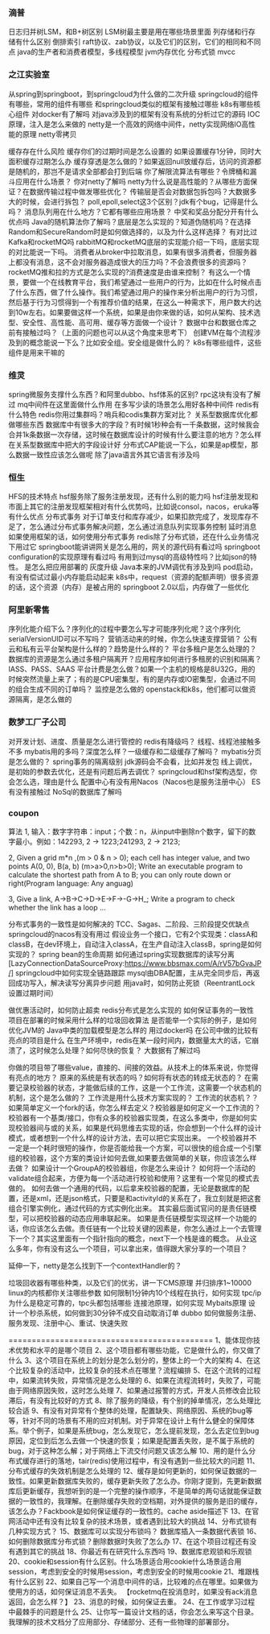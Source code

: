### 滴普
日志归并树LSM，和B+树区别
LSM树最主要是用在哪些场景里面
列存储和行存储有什么区别
倒排索引
raft协议、zab协议，以及它们的区别，它们的相同和不同点
java的生产者和消费者模型，多线程模型
jvm内存优化
分布式锁
mvcc

### 之江实验室
从spring到springboot，到springcloud为什么做的二次升级
springcloud的组件有哪些，常用的组件有哪些
和springcloud类似的框架有接触过哪些
k8s有哪些核心组件
对docker有了解吗
对java涉及到的框架有没有系统的分析过它的源码
IOC原理，注入是怎么来做的
netty是一个高效的网络中间件，netty实现网络IO高性能的原理
netty零拷贝


缓存存在什么风险
缓存你们的过期时间是怎么设置的
如果设置缓存1分钟，同时大面积缓存过期怎么办
缓存穿透是怎么做的？如果返回null放缓存后，访问的资源都是随机的，那岂不是请求全部都会打到后端
你了解限流算法有哪些？令牌桶和漏斗应用在什么场景？
你对netty了解吗
netty为什么说是高性能的？从哪些方面保证？在数据传输过程中做发哪些优化？
传输层是否会对数据包拆包吗？大数据多大的时候，会进行拆包？
poll,epoll,select这3个区别？jdk有个bug，记得是什么吗？
消息队列用在什么地方？它都有哪些应用场景？
中奖和奖品分配分开有什么优点吗
Java的随机算法你了解吗？底层是怎么实现的？知道伪随机吗？在选择Random和SecureRandom时是如何做选择的，以及为什么这样选择？
有对比过Kafka和rocketMQ吗
rabbitMQ和rocketMQ底层的实现能介绍一下吗，底层实现的对比能说一下吗。
消费者从broker中拉取消息，如果有很多消费者，但服务器上都没有消息，这不会对服务器造成很大的压力吗？不会浪费很多的资源吗？
rocketMQ推和拉的方式是怎么实现的?消费速度是由谁来控制？
有这么一个情景，要做一个在线教育平台，我们希望通过一些用户的行为，比如在什么时候点击了什么东西，做了什么操作。我们希望通过用户的操作来分析出用户的行为习惯，然后基于行为习惯得到一个有推荐价值的结果，在这么一种需求下，用户数大约达到10w左右。如果要做这样一个系统，如果是由你来做的话，如何从架构、技术选型、安全性、高性能、高可用、缓存等方面做一个设计？
数据中台和数据仓库之前有接触过吗？（上面的问题也可以从这个角度来思考下）
创建VM在每个流程涉及到的概念能说一下么？比如安全组。安全组是做什么的？
k8s有哪些组件，这些组件是用来干嘛的



### 维灵
spring微服务支撑什么东西？和阿里dubbo、hsf体系的区别?
rpc这块有没有了解过
mq中间件在这里面做什么作用
在多写少读的场景怎么用好各种中间件
redis有什么特色
redis你用过集群吗？哨兵和codis集群方案对比？
关系型数据库优化都做哪些东西
数据库中有很多大的字段？有时候1秒种会有一千条数据，这时候我会合并1k条数据一次存储，这时候在数据库设计的时候有什么要注意的地方？怎么样在关系型数据库中把大的字段设计好
分布式CAP能说一下么，如果是ap模型，那么数据一致性应该怎么做呢
除了java语言外其它语言有涉及吗



### 恒生
HFS的技术特点
hsf服务除了服务注册发现，还有什么别的能力吗
hsf注册发现和市面上其它的注册发现框架相对有什么优势吗，比如说consol，nacos，eruka等有什么优点
分布式事务
对于订单支付和库存减少，如果扣款完成了，发现库存不足了，怎么通过分布式事务解决问题，怎么通过消息队列实现事务控制
延时消息
如果使用框架的话，如何使用分布式事务
redis除了分布式锁，还在什么业务情况下用过它
springboot能讲讲网关是怎么用的，网关的源代码有看过吗
springboot configuration的实现原理有看过吗
有用到过mysql的高级特性吗？比如json的特性。
是怎么把应用部署的
灰度升级
Java本来的JVM调优有涉及到吗
pod启动，有没有偿试过最小内存能启动起来
k8s中，request（资源的配额声明）很多资源的话，这个资源（内存）是被占用的
springboot 2.0以后，内存做了一些优化


### 阿里新零售
序列化能介绍下么？序列化的过程中要怎么写才可能序列化呢？这个序列化serialVersionUID可以不写吗？
营销活动来的时候，你怎么快速支撑营销？
公有云和私有云平台架构是什么样的？趋势是什么样的？
平台多租户是怎么处理的？数据库的资源是怎么通过多租户隔离开？应用程序如何进行多租房的识别和隔离？
IASS、PASS、SAAS
平台计费是怎么做？如果一个主机的规格是8U32G，用的时候突然流量上来了；有的是CPU密集型，有的是内存或IO密集型，会通过不同的组合生成不同的订单吗？
监控是怎么做的
openstack和k8s，他们都可以做资源隔离，是怎么做的

### 数梦工厂子公司
对开发计划、进度、质量是怎么进行管控的
redis有降级吗？
线程、线程池接触多不多
mybatis用的多吗？深度怎么样？一级缓存和二级缓存了解吗？
mybatis分页是怎么做的？
spring事务的隔离级别
jdk源码会不会看，比如并发包
线上调优，是初始的参数去优化，还是有问题后再去调优？
springcloud和hsf架构选型，你会怎么选，理由是什么
配置中心有没有用Nacos（Nacos也是服务注册中心）
ES有没有接触过
NoSql的数据库了解吗


### coupon
算法
1, 输入：数字字符串：input；个数：n，从input中删除n个数字，留下的数字最小。例如：142293, 2 -> 1223;241293, 2 -> 2123;

2, Given a grid m*n ,(m > 0 & n > 0); each cell has integer value, and two points A(0, 0), B(a, b) (m>a>0,n>b>0); Write an executable program to calculate the shortest path from A to B; you can only route down or right(Program language: Any anguag) 

3, Give a link, A->B->C->D->E->F->-G->H_; Write a program to check whether the link has a loop ...

分布式事务的一致性是如何解决的
TCC、Sagas、二阶段、三阶段提交优缺点
springcloud的nacos有没有用过
假设业务一个接口，它有2个实现类：classA和classB，在dev环境上，自动注入classA，在生产自动注入classB，spring是如何实现的？
spring bean的生命周期
如何通过spring实现数据库的读写分离[LazyConnectionDataSourceProxy:https://www.bbsmax.com/A/rV57bGvaJP/]
springcloud中如何实现全链路跟踪
mysql由DBA配置，主从完全同步后，再返回成功写入，解决读写分离异步问题
用java时，如何防止死锁（ReentrantLock设置过期时间）

做优惠活动时，如何防止超卖
redis分布式是怎么实现的
如何保证事务的一致性
项目在部署的时候采用什么样的垃圾回收算法
是否能举一个实际的例子，是如何优化JVM的
Java中类的加载模型是怎么样的
用过docker吗
在公司中做的比较有亮点的项目是什么
在生产环境中，redis在某一段时间内，数据量太大的话，它崩溃了，这时候怎么处理？如何尽快的恢复？
大数据有了解过吗

你做的项目带了哪些value，直接的、间接的效益。从技术上的体系来说，你觉得有亮点的地方？
原来的系统是有状态的吗？如何将有状态的转成无状态的？
在需要记录校验器的状态，才能做后续的工作，这是一个工作流，这需要一个状态机的机制，这个是怎么做的？
工作流是用什么技术方案实现的？
工作流的状态机？？
如果简单定义一个fork的话，你怎么样去定义？校验器是如何定义一个工作流的？
校验器有一个基类/接口，你有众多的校验器实现类，在这么多类中，你是如何实现校验器间与或的关系，如果是代码思维去实现的话，你会想到一个什么样的设计模式，或者想到一个什么样的设计方法，去可以把它实现出来。
一个校验器并不一定是一个耗时很短的操作，你是否能给我一个方案，可以很快的组合成一个引擎组的校验器，这个方案的类设计如何去做,如果要去做简单的关联，你应该怎么样去做？
如果设计一个GroupA的校验器组，你是怎么来设计？
如何将一个活动的validate组合起来，方便为每一个活动进行校验和使用？这里有一个常见的模式去做的。
如何去做一个通用的代码，以后拿来校验器的配置，无论是数据库的配置，还是xml，还是json格式，只要是和activityId的关系在了，我立刻就是把这套组合引擎实例化，通过代码的方式实例化出来。
其实最后面试官问的是责任链模型，可以把校验器的动态应用串联起来。
如果是责任链模型实现这样一个功能的话，你应该怎么去做。责任链有一个比较关键的因素是，你怎么通过上一个去管理下一个？其实这里面有一个指针指向的概念，next下一个栈是谁的概念。
从业这么多年，你有没有这么一个项目，可以拿出来，值得跟大家分享的一个项目？

延伸一下，netty是怎么找到下一个contextHandler的？


垃圾回收器有哪些种类，以及它们的优劣，讲一下CMS原理
并归排序1~10000
linux的内核都你关注哪些参数
如何限制1分钟内10个线程在执行，如何实现
tpc/ip为什么是稳定可靠的，tpc头都包括哪些
连接池原理，如何实现
Mybaits原理
设计一个秒杀系统，如何做到30分钟不成交自动取消订单
dubbo 如何做服务注册、服务发现、注册中心、重试、快速失败



============================================
1、能体现你技术优势和水平的是哪个项目
2、这个项目都有哪些功能，它是做什么的，你又做了什么
3、这个项目在系统上的划分是怎么划分的，整体上的一个大的架构
4、在这个比较复杂的活动中，比较复杂的技术点在哪里？流程编排
5、在这个流转的过程中，如果流转失败，异常情况是怎么处理的
6、如果在流程流转时，失败了，可能由于网络原因失败，这时怎么处理
7、如果通过报警的方式，开发人员修改会比较滞后，有没有比较好的方式
8、除了服务的降级，有个别的掉单情况，怎么处理比较合适
9、有没有对异常有个整体的处理，配置缺失、网络原因、系统的bug等等，针对不同的场景有不用的应对机制。对于异常在设计上有什么健全的保障体系。举个例子，如果是系统bug，怎么发现它，怎么提前发现，怎么去定位到bug原因，定位到后怎么去做一个快速的恢复；如果是配置丢失败，是不属于系统的bug，对于这种怎么解；对于网络上下流交付问题又该怎么解
10、用的是什么分布式缓存进行的落地，tair(redis)使用过程中，有没有遇到一些比较大的问题
11、分布式缓存的失效机制是怎么处理的
12、缓存是如何更新的，如何保证数据的一致性。如果更新数据库失败的，缓存更新失败了怎么办。你刚才提到，先更新数据库后更新缓存，我想听到的是一个完整的操作顺序，不是简单的两句话就能保证数据的一致性的，我理解。在删除缓存失败的空档期，对外提供的服务是旧的缓存，该怎么办？Fackbook是如何保证缓存的一致性的。cache aside描述下
13、在官网活动中还有没有比较复杂的技术场景，或者遇到比较大的挑战
14、分布式锁有几种实现方式？
15、数据库可以实现分布锁吗？
数据库插入一条数据代表锁
16、如何删除数据库分布式锁？删除数据时失败了怎么办
17、在这个项目过程还有没有遇到其它的挑战
18、你最近有在研究什么东西吗
19、数据库悲观锁和乐观锁
20、cookie和session有什么区别。什么场景适合用cookie什么场景适合用session，考虑到安全的时候用session，考虑到安全的时候用cookie
21、堆跟栈有什么区别
22、如果自己写一个消息中间件的话，比较难的点在哪里。如果做为使用方的话，如何保证消息不丢失。
【rocketmq在投消息时，如果没有ack消息返回，会怎么样？】
23、消息的时候，如何保证去重。
24、在工作或学习过程中最棘手的问题是什么
25、让你写一篇设计文档的话，你会怎么来写这个目录。我理解的技术文档分了应用部分、存储部分、还有一些物理的部署部分。








